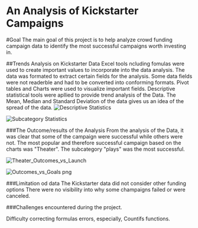 # An Analysis of Kickstarter Campaigns
#Goal
The main goal of this project is to help analyze crowd funding campaign data to identify the most successful campaigns worth investing in.

##Trends Analysis on Kickstarter Data
Excel tools ncluding fomulas were used to create important values to incorporate into the data analysis. The data was formated to extract certain fields for the analysis. Some data fields were not readerble and had to be converted into conforming formats. Pivot tables and Charts were used to visualize important fields.
Descriptive statistical tools were apllied to provide trend analysis of the Data. The Mean, Median and Standard Deviation of the data gives us an idea of the spread of the data. 
![Descriptive Statistics](https://user-images.githubusercontent.com/75961117/108610889-55bb4100-73a7-11eb-834f-9db4850fb073.png)


![Subcategory Statistics](https://user-images.githubusercontent.com/75961117/108610919-a16dea80-73a7-11eb-8a86-85fbe7dd1daa.png)

###The Outcome/results of the Analysis
From the analysis of the Data, it was clear that some of the campaign were successful while others were not. 
The most popular and therefore successful campaign based on the charts was "Theater".
The subcategory "plays" was the most successful. 

![Theater_Outcomes_vs_Launch](https://user-images.githubusercontent.com/75961117/108610947-e3972c00-73a7-11eb-809f-5e9aa23962ee.png)


![Outcomes_vs_Goals png](https://user-images.githubusercontent.com/75961117/108610983-15a88e00-73a8-11eb-9a0a-0996f03abdf7.png)

###Limitation od data
The Kickstarter data did not consider other funding options
There were no visibility into why some champaigns failed or were canceled.

###Challenges encountered during the project.

Difficulty correcting formulas errors, especially, Countifs functions.









